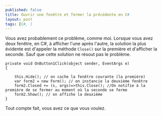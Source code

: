 ```yaml
---
published: false
title: Ouvrir une fenêtre et fermer la précédente en C#
layout: post
tags: [C#, ]
---
```

Vous avez probablement ce problème, comme moi. Lorsque vous avez deux fenêtre, en C#, à afficher l'une après l'autre, la solution la plus évidente est d'appeler la méthode `Close()`  sur la première et d'afficher la seconde. Sauf que cette solution ne résout pas le problème.

    private void OnButton1Click(object sender, EventArgs e)
    {
        
        this.Hide(); // on cache la fenêtre courante (la première)
        var form2 = new Form(); // on instancie la deuxième fenêtre
        form2.Closed += (s, args)=>this.Close(); //On notifie à la première de se fermer au moment où la seconde se ferme
        form2.Show(); // on affiche la deuxième
    }
    
Tout compte fait, vous avez ce que vous voulez.
